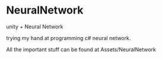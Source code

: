 # NeuralNetwork
unity + Neural Network

trying my hand at programming c# neural network.

All the important stuff can be found at Assets/NeuralNetwork
